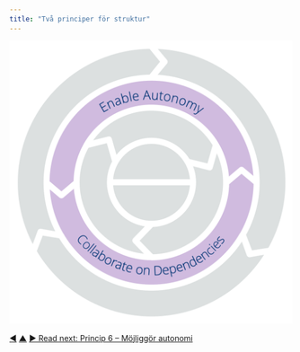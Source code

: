 ```yaml
---
title: "Två principer för struktur"
---
```




![Two Principles for Structure: Enable Autonomy – Collaborate on Dependencies](img/csf/csf-light-structure.png)


<div class="bottom-nav">
<a href="run-experiments.html" title="Back to: Princip 5 - Experimentera">◀</a> <a href="csf.html" title="Up: A Common Sense Framework for Organizations and Teams">▲</a> <a href="enable-autonomy.html" title="Read next: Princip 6 – Möjliggör autonomi">▶ Read next: Princip 6 – Möjliggör autonomi</a>
</div>


<script type="text/javascript">
Mousetrap.bind('g n', function() {
    window.location.href = 'enable-autonomy.html';
    return false;
});
</script>

